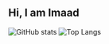 ## Hi, I am Imaad

![GitHub stats](https://github-readme-stats.vercel.app/api?username=imaad666&show_icons=true&theme=shadow_red)
![Top Langs](https://github-readme-stats.vercel.app/api/top-langs/?username=imaad666&layout=compact)

<!--
**imaad666/imaad666** is a ✨ _special_ ✨ repository because its `README.md` (this file) appears on your GitHub profile.

Here are some ideas to get you started:

- 🔭 I’m currently working on ...
- 🌱 I’m currently learning ...
- 👯 I’m looking to collaborate on ...
- 🤔 I’m looking for help with ...
- 💬 Ask me about ...
- 📫 How to reach me: ...
- 😄 Pronouns: ...
- ⚡ Fun fact: ...
-->
